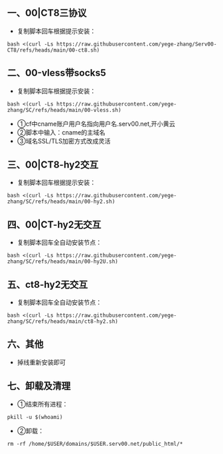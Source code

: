 ## 一、00|CT8三协议
* 复制脚本回车根据提示安装：
```
bash <(curl -Ls https://raw.githubusercontent.com/yege-zhang/Serv00-CT8/refs/heads/main/00-ct8.sh)
```
## 二、00-vless带socks5
* 复制脚本回车根据提示安装：
```
bash <(curl -Ls https://raw.githubusercontent.com/yege-zhang/SC/refs/heads/main/00-vless.sh)
```
* ①cf中cname账户用户名指向用户名.serv00.net,开小黄云
* ②脚本中输入：cname的主域名
* ③域名SSL/TLS加密方式改成灵活
## 三、00|CT8-hy2交互
* 复制脚本回车根据提示安装：
```
bash <(curl -Ls https://raw.githubusercontent.com/yege-zhang/SC/refs/heads/main/00-hy2.sh)
```
## 四、00|CT-hy2无交互
* 复制脚本回车全自动安装节点：
```
bash <(curl -Ls https://raw.githubusercontent.com/yege-zhang/SC/refs/heads/main/00-hy2U.sh)
```
## 五、ct8-hy2无交互
* 复制脚本回车全自动安装节点：
```
bash <(curl -Ls https://raw.githubusercontent.com/yege-zhang/SC/refs/heads/main/ct8-hy2.sh)
```
## 六、其他
*  掉线重新安装即可
## 七、卸载及清理
*  ①结束所有进程：
```
pkill -u $(whoami)
```

*  ②卸载：
```
rm -rf /home/$USER/domains/$USER.serv00.net/public_html/*
```
